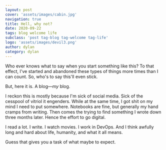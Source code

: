 ```yaml
---
layout: post
cover: 'assets/images/cabin.jpg'
navigation: true
title: Hell, why not?
date: 2020-09-22
tags: blog welcome life
subclass: 'post tag-blog tag-welcome tag-life'
logo: 'assets/images/devil3.png'
author: dylan
category: dylan
---
```


Who ever knows what to say when you start something like this? To that effect, I've started and abandoned these types of things more times than I can count. So, who's to say this'll even stick.

But, here it is. A blog&mdash;_my_ blog.

I reckon this is mostly because I'm sick of social media. Sick of the cesspool of vitriol it engenders. While at the same time, I got shit on my mind I need to put somewhere. Notebooks are fine, but generally my hand cramps from writing. Then comes the trying to find something I wrote down three months later. Hence the effort to go digital.

I read a lot. I write. I watch movies. I work in DevOps. And I think awfully long and hard about life, humanity, and what it all means.

Guess that gives you a task of what maybe to expect.
